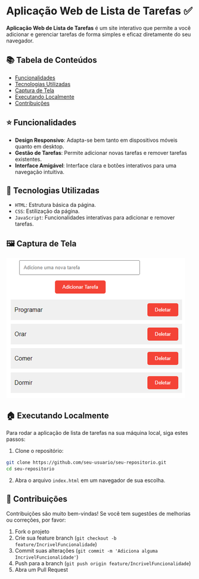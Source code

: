 
# Aplicação Web de Lista de Tarefas ✅

**Aplicação Web de Lista de Tarefas** é um site interativo que permite a você adicionar e gerenciar tarefas de forma simples e eficaz diretamente do seu navegador.

## 📚 Tabela de Conteúdos

- [Funcionalidades](#funcionalidades)
- [Tecnologias Utilizadas](#tecnologias-utilizadas)
- [Captura de Tela](#captura-de-tela)
- [Executando Localmente](#executando-localmente)
- [Contribuições](#contribuições)

## ⭐ Funcionalidades

- **Design Responsivo**: Adapta-se bem tanto em dispositivos móveis quanto em desktop.
- **Gestão de Tarefas**: Permite adicionar novas tarefas e remover tarefas existentes.
- **Interface Amigável**: Interface clara e botões interativos para uma navegação intuitiva.

## 🚀 Tecnologias Utilizadas

- `HTML`: Estrutura básica da página.
- `CSS`: Estilização da página.
- `JavaScript`: Funcionalidades interativas para adicionar e remover tarefas.

## 🖼️ Captura de Tela

![Interface da Lista de Tarefas](https://github.com/gabrielcpolitano/Lista_Tarefas/blob/main/lista_tarefas.png) <!-- Substitua com o link real da imagem -->

## 🏠 Executando Localmente

Para rodar a aplicação de lista de tarefas na sua máquina local, siga estes passos:

1. Clone o repositório:
```bash
git clone https://github.com/seu-usuario/seu-repositorio.git
cd seu-repositorio
```

2. Abra o arquivo `index.html` em um navegador de sua escolha.

## 👋 Contribuições

Contribuições são muito bem-vindas! Se você tem sugestões de melhorias ou correções, por favor:
1. Fork o projeto
2. Crie sua feature branch (`git checkout -b feature/IncrivelFuncionalidade`)
3. Commit suas alterações (`git commit -m 'Adiciona alguma IncrivelFuncionalidade'`)
4. Push para a branch (`git push origin feature/IncrivelFuncionalidade`)
5. Abra um Pull Request
